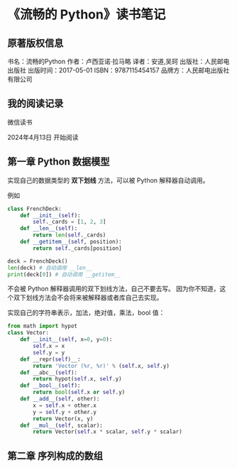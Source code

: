 # 《流畅的 Python》读书笔记

## 原著版权信息

书名：流畅的Python
作者：卢西亚诺·拉马略
译者：安道,吴珂
出版社：人民邮电出版社
出版时间：2017-05-01
ISBN：9787115454157
品牌方：人民邮电出版社有限公司

## 我的阅读记录

微信读书

2024年4月13日 开始阅读

## 第一章 Python 数据模型

实现自己的数据类型的 __双下划线__ 方法，可以被 Python 解释器自动调用。

例如

```python
class FrenchDeck:
    def __init__(self):
        self._cards = [1, 2, 3]
    def __len__(self):
        return len(self._cards)
    def __getitem__(self, position):
        return self._cards[position]

deck = FrenchDeck()
len(deck) # 自动调用 __len__
print(deck[0]) # 自动调用 __getitem__
```

不会被 Python 解释器调用的双下划线方法，自己不要去写。
因为你不知道，这个双下划线方法会不会将来被解释器或者库自己去实现。

实现自己的字符串表示，加法，绝对值，乘法，bool 值：

```python
from math import hypot
class Vector:
    def __init__(self, x=0, y=0):
        self.x = x
        self.y = y
    def __repr(self)__:
        return 'Vector (%r, %r)' % (self.x, self.y)
    def __abc__(self):
        return hypot(self.x, self.y)
    def __bool__(self):
        return bool(self.x or self.y)
    def __add__(self, other):
        x = self.x + other.x
        y = self.y + other.y
        return Vector(x, y)
    def __mul__(self, scalar):
        return Vector(self.x * scalar, self.y * scalar)
```

## 第二章 序列构成的数组

